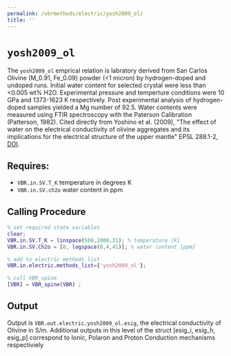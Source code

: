 ```yaml
---
permalink: /vbrmethods/electric/yosh2009_ol/
title: ''
---
```

# `yosh2009_ol`

The `yosh2009_ol` emprical relation is labratory derived from San Carlos Olivine (M_0.91, Fe_0.09) powder (<1 micron) by hydrogen-doped and undoped runs. Initial water content for selected crystal were less than  <0.005 wt% H2O. Experimental pressure and temperture conditions were 10 GPa and 1373-1623 K respectively. Post experimental analysis of hydrogen-doped samples yielded a Mg number of 92.5. Water contents were measured using FTIR spectroscopy with the Paterson Calibration (Patterson, 1982). Cited directly from Yoshino et al. (2009), "The effect of water on the electrical conductivity of olivine aggregates and its implications for the electrical structure of the upper mantle" EPSL 288.1-2, [DOI](https://doi.org/10.1016/j.epsl.2009.09.032).

## Requires:
* `VBR.in.SV.T_K` temperature in degrees K
* `VBR.in.SV.ch2o` water content in ppm

## Calling Procedure

```matlab
% set required state variables
clear;
VBR.in.SV.T_K = linspace(500,2000,31); % temperature [K]
VBR.in.SV.Ch2o = [0, logspace(0,4,41)]; % water content [ppm]

% add to electric methods list
VBR.in.electric.methods_list={'yosh2009_ol'};

% call VBR_spine
[VBR] = VBR_spine(VBR) ;
```

## Output
Output is `VBR.out.electric.yosh2009_ol.esig`, the electrical conductivity of Olivine in S/m.
Additional outputs in this level of the struct [esig_i, esig_h, esig_p] correspond to Ionic, Polaron and Proton Conduction mechanisms respectiviely

